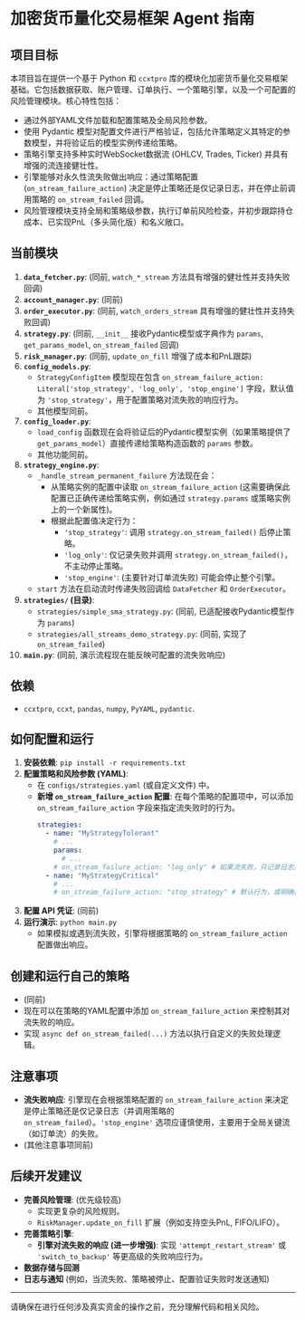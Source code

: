 # 加密货币量化交易框架 Agent 指南

## 项目目标

本项目旨在提供一个基于 Python 和 `ccxtpro` 库的模块化加密货币量化交易框架基础。它包括数据获取、账户管理、订单执行、一个策略引擎，以及一个可配置的风险管理模块。核心特性包括：
*   通过外部YAML文件加载和配置策略及全局风险参数。
*   使用 Pydantic 模型对配置文件进行严格验证，包括允许策略定义其特定的参数模型，并将验证后的模型实例传递给策略。
*   策略引擎支持多种实时WebSocket数据流 (OHLCV, Trades, Ticker) 并具有增强的流连接健壮性。
*   引擎能够对永久性流失败做出响应：通过策略配置 (`on_stream_failure_action`) 决定是停止策略还是仅记录日志，并在停止前调用策略的 `on_stream_failed` 回调。
*   风险管理模块支持全局和策略级参数，执行订单前风险检查，并初步跟踪持仓成本、已实现PnL（多头简化版）和名义敞口。

## 当前模块

1.  **`data_fetcher.py`**: (同前, `watch_*_stream` 方法具有增强的健壮性并支持失败回调)
2.  **`account_manager.py`**: (同前)
3.  **`order_executor.py`**: (同前, `watch_orders_stream` 具有增强的健壮性并支持失败回调)
4.  **`strategy.py`**: (同前, `__init__` 接收Pydantic模型或字典作为 `params`, `get_params_model`, `on_stream_failed` 回调)
5.  **`risk_manager.py`**: (同前, `update_on_fill` 增强了成本和PnL跟踪)
6.  **`config_models.py`**:
    *   `StrategyConfigItem` 模型现在包含 `on_stream_failure_action: Literal['stop_strategy', 'log_only', 'stop_engine']` 字段，默认值为 `'stop_strategy'`，用于配置策略对流失败的响应行为。
    *   其他模型同前。
7.  **`config_loader.py`**:
    *   `load_config` 函数现在会将验证后的Pydantic模型实例（如果策略提供了 `get_params_model`）直接传递给策略构造函数的 `params` 参数。
    *   其他功能同前。
8.  **`strategy_engine.py`**:
    *   `_handle_stream_permanent_failure` 方法现在会：
        *   从策略实例的配置中读取 `on_stream_failure_action` (这需要确保此配置已正确传递给策略实例，例如通过 `strategy.params` 或策略实例上的一个新属性)。
        *   根据此配置值决定行为：
            *   `'stop_strategy'`: 调用 `strategy.on_stream_failed()` 后停止策略。
            *   `'log_only'`: 仅记录失败并调用 `strategy.on_stream_failed()`，不主动停止策略。
            *   `'stop_engine'`: (主要针对订单流失败) 可能会停止整个引擎。
    *   `start` 方法在启动流时传递失败回调给 `DataFetcher` 和 `OrderExecutor`。
9.  **`strategies/` (目录)**:
    *   `strategies/simple_sma_strategy.py`: (同前, 已适配接收Pydantic模型作为 `params`)
    *   `strategies/all_streams_demo_strategy.py`: (同前, 实现了 `on_stream_failed`)
10. **`main.py`**: (同前, 演示流程现在能反映可配置的流失败响应)

## 依赖

*   `ccxtpro`, `ccxt`, `pandas`, `numpy`, `PyYAML`, `pydantic`.

## 如何配置和运行

1.  **安装依赖**: `pip install -r requirements.txt`
2.  **配置策略和风险参数 (YAML)**:
    *   在 `configs/strategies.yaml` (或自定义文件) 中。
    *   **新增 `on_stream_failure_action` 配置**: 在每个策略的配置项中，可以添加 `on_stream_failure_action` 字段来指定流失败时的行为。
        ```yaml
        strategies:
          - name: "MyStrategyTolerant"
            # ...
            params:
              # ...
            # on_stream_failure_action: "log_only" # 如果流失败，只记录日志并调用策略的on_stream_failed
          - name: "MyStrategyCritical"
            # ...
            # on_stream_failure_action: "stop_strategy" # 默认行为，或明确指定
        ```
3.  **配置 API 凭证**: (同前)
4.  **运行演示**: `python main.py`
    *   如果模拟或遇到流失败，引擎将根据策略的 `on_stream_failure_action` 配置做出响应。

## 创建和运行自己的策略

*   (同前)
*   现在可以在策略的YAML配置中添加 `on_stream_failure_action` 来控制其对流失败的响应。
*   实现 `async def on_stream_failed(...)` 方法以执行自定义的失败处理逻辑。

## 注意事项

*   **流失败响应**: 引擎现在会根据策略配置的 `on_stream_failure_action` 来决定是停止策略还是仅记录日志（并调用策略的 `on_stream_failed`）。`'stop_engine'` 选项应谨慎使用，主要用于全局关键流（如订单流）的失败。
*   (其他注意事项同前)

## 后续开发建议

*   **完善风险管理**: (优先级较高)
    *   实现更复杂的风险规则。
    *   `RiskManager.update_on_fill` 扩展（例如支持空头PnL, FIFO/LIFO）。
*   **完善策略引擎**:
    *   **引擎对流失败的响应 (进一步增强)**: 实现 `'attempt_restart_stream'` 或 `'switch_to_backup'` 等更高级的失败响应行为。
*   **数据存储与回测**
*   **日志与通知** (例如，当流失败、策略被停止、配置验证失败时发送通知)

---

请确保在进行任何涉及真实资金的操作之前，充分理解代码和相关风险。
